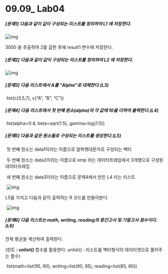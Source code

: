 # 09.09_ Lab04

##### [문제1] 다음과 같이 값이 구성되는 리스트를 정의하여 L1 에 저장한다.

![img](file:///C:/Users/zhezh/AppData/Local/Temp/msohtmlclip1/01/clip_image002.jpg)

 3000 을 추출하여 2를 곱한 후에 result1 변수에 저장한다.

 

##### [문제2] 다음과 같이 값이 구성되는 리스트를 정의하여 L2 에 저장한다.

![img](file:///C:/Users/zhezh/AppData/Local/Temp/msohtmlclip1/01/clip_image004.jpg)

 

##### [문제3] 다음 리스트에서 A를 "Alpha"로 대체한다.(L3)

​      list(c(3,5,7), c(“A”, “B”, “C”))

 

##### [문제4] 다음 리스트에서 첫 번째 원소(alpha)의 각 값에 10을 더하여 출력한다.(L4)

​      list(alpha=0:4, beta=sqrt(1:5), gamma=log(1:5))

 

##### [문제5] 다음과 같은 원소들로 구성되는 리스트를 생성한다.(L5)

​      첫 번째 원소는 data1이라는 이름으로 알파벳대문자로 구성되는 벡터

​      두 번째 원소는 data2이라는 이름으로 emp 라는 데이터프레임에서 3개행으로 구성된 데이터프레임

​      세 번째 원소는 data3이라는 이름으로 문제4에서 만든 L4 라는 리스트

​    ![img](file:///C:/Users/zhezh/AppData/Local/Temp/msohtmlclip1/01/clip_image006.jpg)

 

   L5를 가지고 다음과 같이 출력하는 R 코드를 만들어본다.

​    ![img](file:///C:/Users/zhezh/AppData/Local/Temp/msohtmlclip1/01/clip_image008.jpg)

##### [문제6] 다음 리스트는 math, writing, reading의 중간고사 및 기말고사 점수이다. (L6)

전체 평균을 계산하여 출력한다.

   (힌트 **: unlist()** 함수를 활용한다. unlist() : 리스트를 벡터형식의 데이터셋으로 풀어주는 함수)

​      list(math=list(95, 90), writing=list(90, 85), reading=list(85, 80))